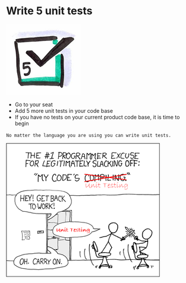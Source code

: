 # Write 5 unit tests
![Write 5 unit tests](images/write-5-unit-tests.png)  

* Go to your seat
* Add 5 more unit tests in your code base
* If you have no tests on your current product code base, it is time to begin

`No matter the language you are using you can write unit tests.`

![Write 5 unit tests](images/write-5-unit-tests1.png)  
